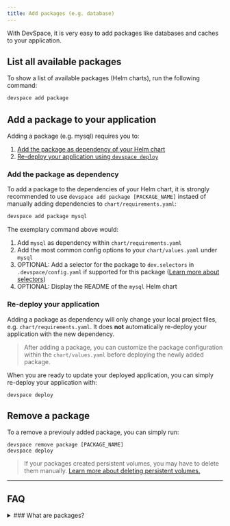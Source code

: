 ```yaml
---
title: Add packages (e.g. database)
---
```


With DevSpace, it is very easy to add packages like databases and caches to your application.

## List all available packages
To show a list of available packages (Helm charts), run the following command:
```bash
devspace add package
```

## Add a package to your application
Adding a package (e.g. mysql) requires you to:
1. [Add the package as dependency of your Helm chart](#add-the-package-as-dependency)
2. [Re-deploy your application using `devspace deploy`](#re-deploy-your-application)

### Add the package as dependency
To add a package to the dependencies of your Helm chart, it is strongly recommended to use `devspace add package [PACKAGE_NAME]` instaed of manually adding dependencies to `chart/requirements.yaml`:
```bash
devspace add package mysql
```
The exemplary command above would:
1. Add `mysql` as dependency within `chart/requirements.yaml`
2. Add the most common config options to your `chart/values.yaml` under `mysql`
3. OPTIONAL: Add a selector for the package to `dev.selectors` in `.devspace/config.yaml` if supported for this package ([Learn more about selectors](/docs/configuration/reference#devselectors))
4. OPTIONAL: Display the README of the `mysql` Helm chart

### Re-deploy your application
Adding a package as dependency will only change your local project files, e.g. `chart/requirements.yaml`. It does **not** automatically re-deploy your application with the new dependency. 

> After adding a package, you can customize the package configuration within the `chart/values.yaml` before deploying the newly added package.

When you are ready to update your deployed application, you can simply re-deploy your application with:
```
devspace deploy
```

## Remove a package
To a remove a previouly added package, you can simply run:
```
devspace remove package [PACKAGE_NAME]
devspace deploy
```

> If your packages created persistent volumes, you may have to delete them manually. [Learn more about deleting persistent volumes.](/docs/chart/persistent-volumes#delete-persistent-volumes)

---
## FAQ

<details>
<summary>
### What are packages?
</summary>
Packages are Helm charts listed in the [stable repository within the official Helm/charts project on GitHub](https://github.com/helm/charts/tree/master/stable/). These charts often contain many best practices and allow for extensive configuration. Therefore, you should always check if anything your application needs as dependency is available as a package before adding it manually as a container within your chart.
</details>
